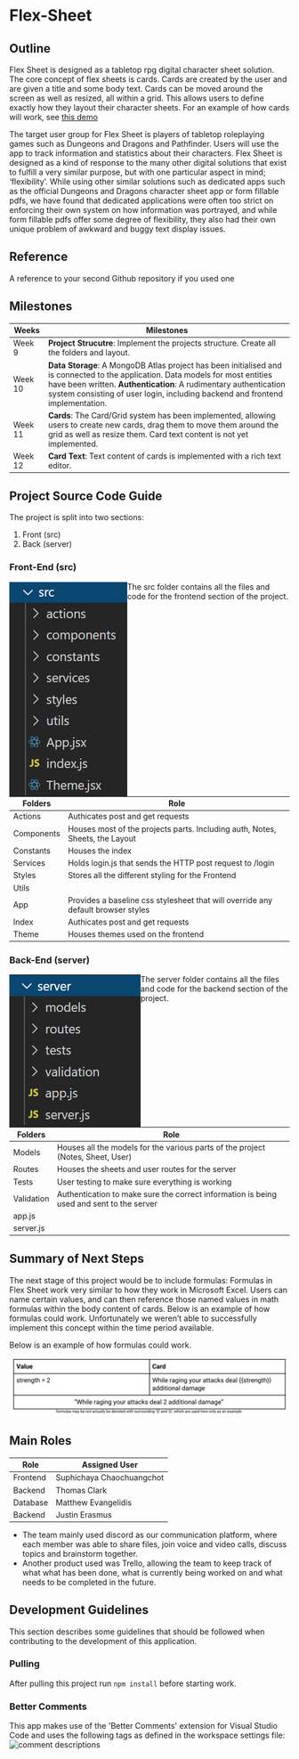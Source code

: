 # Flex-Sheet
## Outline
Flex Sheet is designed as a tabletop rpg digital character sheet solution. The core concept of
flex sheets is cards. Cards are created by the user and are given a title and some body text.
Cards can be moved around the screen as well as resized, all within a grid. This allows users to
define exactly how they layout their character sheets. For an example of how cards will work,
see [this demo](https://strml.github.io/react-grid-layout/examples/11-no-vertical-compact.html)

The target user group for Flex Sheet is players of tabletop roleplaying games such as Dungeons
and Dragons and Pathfinder. Users will use the app to track information and statistics about
their characters. Flex Sheet is designed as a kind of response to the many other digital solutions
that exist to fulfill a very similar purpose, but with one particular aspect in mind; ‘flexibility’.
While using other similar solutions such as dedicated apps such as the official Dungeons and
Dragons character sheet app or form fillable pdfs, we have found that dedicated applications
were often too strict on enforcing their own system on how information was portrayed, and
while form fillable pdfs offer some degree of flexibility, they also had their own unique problem
of awkward and buggy text display issues.

## Reference
A reference to your second Github repository if you used one

## Milestones

| Weeks | Milestones |
| ------------- | ------------- |
| Week 9 | **Project Strucutre**: Implement the projects structure. Create all the folders and layout. |
| Week 10 | **Data Storage**: A MongoDB Atlas project has been initialised and is connected to the application. Data models for most entities have been written. **Authentication**: A rudimentary authentication system consisting of user login, including backend and frontend implementation. |
| Week 11 | **Cards**: The Card/Grid system has been implemented, allowing users to create new cards, drag them to move them around the grid as well as resize them. Card text content is not yet implemented. |
| Week 12 | **Card Text**: Text content of cards is implemented with a rich text editor. |

## Project Source Code Guide
The project is split into two sections:
1. Front (src)
2. Back (server)

### Front-End (src)
<img align="left" src="./Screenshots/src.png" />

The src folder contains all the files and code for the frontend section of the project.


| Folders | Role |
| ------------- | ------------- |
| Actions| Authicates post and get requests |
| Components | Houses most of the projects parts. Including auth, Notes, Sheets, the Layout |
| Constants | Houses the index  |
| Services | Holds login.js that sends the HTTP post request to /login |
| Styles | Stores all the different styling for the Frontend|
| Utils |  |
| App |  Provides a baseline css stylesheet that will override any default browser styles |
| Index | Authicates post and get requests |
| Theme | Houses themes used on the frontend |


### Back-End (server)
<img align="left" src="./Screenshots/backendfiles.png" />
The server folder contains all the files and code for the backend section of the project.

| Folders | Role |
| ------------- | ------------- |
| Models | Houses all the models for the various parts of the project (Notes, Sheet, User) |
| Routes | Houses the sheets and user routes for the server |
| Tests | User testing to make sure everything is working |
| Validation | Authentication to make sure the correct information is being used and sent to the server |
| app.js |  |
| server.js |  |

## Summary of Next Steps

The next stage of this project would be to include formulas: Formulas in Flex Sheet work very similar to how they work in Microsoft Excel. Users can name certain values, and can then reference those named values in math formulas within the body content of cards. Below is an example of how formulas could work. Unfortunately we weren’t able to successfully implement this concept within the time period available.

Below is an example of how formulas could work.

<img src="./Screenshots/formulas.png"/>

## Main Roles

| Role  | Assigned User |
| ------------- | ------------- |
| Frontend  | Suphichaya Chaochuangchot  |
| Backend  | Thomas Clark  |
| Database  | Matthew Evangelidis  |
| Backend  | Justin Erasmus  |

- The team mainly used discord as our communication platform, where each member was able to share files, join voice and video calls, discuss topics and brainstorm together. 
- Another product used was Trello, allowing the team to keep track of what what has been done, what is currently being worked on and what needs to be completed in the future.

## Development Guidelines

This section describes some guidelines that should be followed when contributing to the development of this application.

### Pulling

After pulling this project run `npm install` before starting work.

### Better Comments

This app makes use of the 'Better Comments' extension for Visual Studio Code and uses the following tags as defined in the workspace settings file:
![comment descriptions](https://i.imgur.com/avunwoW.png)

















